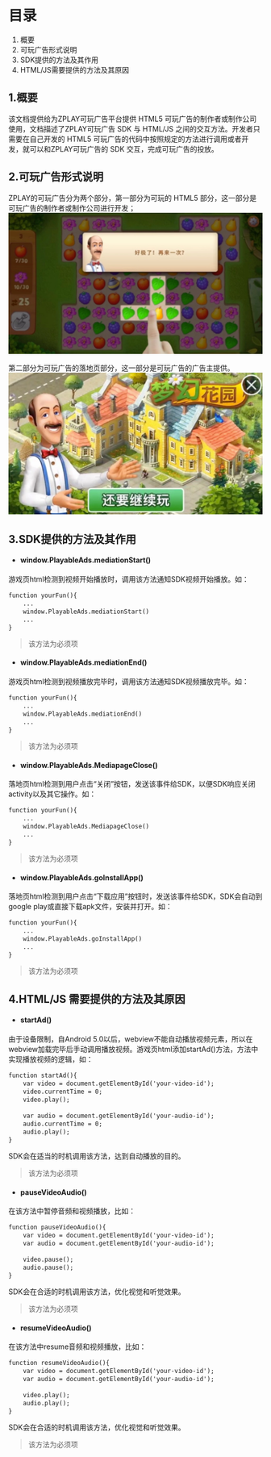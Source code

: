 # 目录
1. 概要
2. 可玩广告形式说明
3. SDK提供的方法及其作用
4. HTML/JS需要提供的方法及其原因

## 1.概要
该文档提供给为ZPLAY可玩广告平台提供 HTML5 可玩广告的制作者或制作公司使用，文档描述了ZPLAY可玩广告 SDK 与 HTML/JS 之间的交互方法。开发者只需要在自己开发的 HTML5 可玩广告的代码中按照规定的方法进行调用或者开发，就可以和ZPLAY可玩广告的 SDK 交互，完成可玩广告的投放。


## 2.可玩广告形式说明
ZPLAY的可玩广告分为两个部分，第一部分为可玩的 HTML5 部分，这一部分是可玩广告的制作者或制作公司进行开发；
<img src="imgs/playable.png" width="640" alt="可玩的 HTML 部分">

第二部分为可玩广告的落地页部分，这一部分是可玩广告的广告主提供。
<img src="imgs/landingpage.png" width="640" alt="可玩的 HTML 部分">


## 3.SDK提供的方法及其作用
- #### window.PlayableAds.mediationStart()
游戏页html检测到视频开始播放时，调用该方法通知SDK视频开始播放。如：
```
function yourFun(){
    ...
    window.PlayableAds.mediationStart()
    ...
}
```
> 该方法为必须项

- #### window.PlayableAds.mediationEnd()
游戏页html检测到视频播放完毕时，调用该方法通知SDK视频播放完毕。如：
```
function yourFun(){
    ...
    window.PlayableAds.mediationEnd()
    ...
}
```
> 该方法为必须项

- #### window.PlayableAds.MediapageClose()
落地页html检测到用户点击“关闭”按钮，发送该事件给SDK，以便SDK响应关闭activity以及其它操作。如：
```
function yourFun(){
    ...
    window.PlayableAds.MediapageClose()
    ...
}
```
> 该方法为必须项

- #### window.PlayableAds.goInstallApp()
落地页html检测到用户点击“下载应用”按钮时，发送该事件给SDK，SDK会自动到google play或直接下载apk文件，安装并打开。如：
```
function yourFun(){
    ...
    window.PlayableAds.goInstallApp()
    ...
}
```
> 该方法为必须项

## 4.HTML/JS 需要提供的方法及其原因
- #### startAd()
由于设备限制，自Android 5.0以后，webview不能自动播放视频元素，所以在webview加载完毕后手动调用播放视频。游戏页html添加startAd()方法，方法中实现播放视频的逻辑，如：
```
function startAd(){
    var video = document.getElementById('your-video-id');
    video.currentTime = 0;
    video.play();

    var audio = document.getElementById('your-audio-id');
    audio.currentTime = 0;
    audio.play();
}
``` 
SDK会在适当的时机调用该方法，达到自动播放的目的。
> 该方法为必须项

- #### pauseVideoAudio()
在该方法中暂停音频和视频播放，比如：
```
function pauseVideoAudio(){
    var video = document.getElementById('your-video-id');
    var audio = document.getElementById('your-audio-id');
    
    video.pause();
    audio.pause();
}
```
SDK会在合适的时机调用该方法，优化视觉和听觉效果。
> 该方法为必须项

- #### resumeVideoAudio()
在该方法中resume音频和视频播放，比如：
```
function resumeVideoAudio(){
    var video = document.getElementById('your-video-id');
    var audio = document.getElementById('your-audio-id');
    
    video.play();
    audio.play();
}
```
SDK会在合适的时机调用该方法，优化视觉和听觉效果。
> 该方法为必须项

